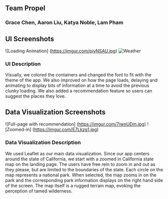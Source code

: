 ## Team Propel
### Grace Chen, Aaron Liu, Katya Noble, Lam Pham

## UI Screenshots
![Loading Animation] (https://imgur.com/piyNSAU.jpg)
![Weather](https://i.imgur.com/53zUk1t.jpg)

### UI Description
Visually, we colored the containers and changed the font to fit with the theme of the app. We also improved on how the page loads, delaying and animating to display bits of information at a time to avoid the previous clunky loading. We also added a recommendation feature so users can suggest the places they love.

## Data Visualization Screenshots
![Full-page with recommendation] (https://imgur.com/7iwnUDm.jpg)
![Zoomed-in] (https://imgur.com/E7Lkzg1.jpg)

### Data Visualization Description
We used Leaflet as our main data visualization. Since our app centers around the state of California, we start with a zoomed in California state map on the landing page. The users have free rein to zoom in and out as they please, but are limited to the boundaries of the state. Each circle on the map represents a national park. When selected, the map zooms in on the  park and the corresponding park information displays on the right hand side of the screen. The map itself is a rugged terrain map, evoking the perception of tamed wilderness.
